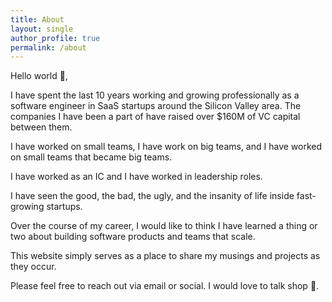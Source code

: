 ```yaml
---
title: About
layout: single
author_profile: true
permalink: /about
---
```

Hello world :wave:,

I have spent the last 10 years working and growing professionally as a software engineer in SaaS startups around the Silicon Valley area. The companies I have been a part of have raised over $160M of VC capital between them.

I have worked on small teams, I have work on big teams, and I have worked on small teams that became big teams.

I have worked as an IC and I have worked in leadership roles.

I have seen the good, the bad, the ugly, and the insanity of life inside fast-growing startups.

Over the course of my career, I would like to think I have learned a thing or two about building software products and teams that scale.

This website simply serves as a place to share my musings and projects as they occur.

Please feel free to reach out via email or social. I would love to talk shop :speech_balloon:.